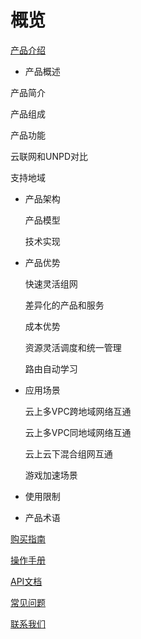 # 概览

  [产品介绍](ugn/Document/Introduction.md)

-   产品概述

  产品简介

  产品组成 

  产品功能

  云联网和UNPD对比

  支持地域

- 产品架构

  产品模型

  技术实现

- 产品优势

  快速灵活组网

  差异化的产品和服务

  成本优势

  资源灵活调度和统一管理

  路由自动学习

- 应用场景

  云上多VPC跨地域网络互通

  云上多VPC同地域网络互通

  云上云下混合组网互通

  游戏加速场景

- 使用限制

- 产品术语

 [购买指南](ugn/Document/Purchase.md)

 [操作手册](ugn/Document/Guide.md)

 [API文档](ugn/Document/API.md)

 [常见问题](ugn/Document/Q&A.md)

 [联系我们](ugn/Document/Connection.md)

